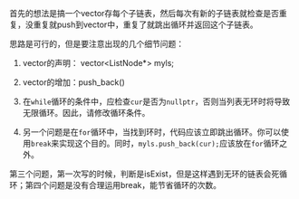 首先的想法是搞一个vector存每个子链表，然后每次有新的子链表就检查是否重复，没重复就push到vector中，重复了就跳出循环并返回这个子链表。

思路是可行的，但是要注意出现的几个细节问题：

1. vector的声明：    vector<ListNode*> myls;

2. vector的增加：push_back()

3. 在`while`循环的条件中，应检查`cur`是否为`nullptr`，否则当列表无环时将导致无限循环。因此，请修改循环条件。
4. 另一个问题是在`for`循环中，当找到环时，代码应该立即跳出循环。你可以使用`break`来实现这个目的。同时，`myls.push_back(cur);`应该放在`for`循环之外。

第三个问题，第一次写的时候，判断是isExist，但是这样遇到无环的链表会死循环；第四个问题是没有合理运用break，能节省循环的次数。